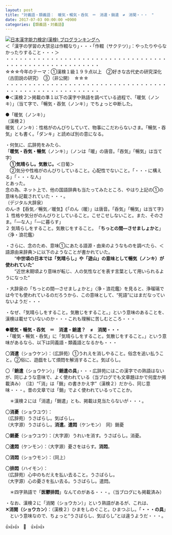 ```yaml
---
layout: post
title: "対義語・類義語：　暖気・暢気・呑気　＝　消遣・銷遣　≠　消閑・・・　"
date: 2017-07-03 00:00:00 +0900
categories: [類義語・対義語]
---
```


[![](/syuusyuu9701/assets/images/対義語・類義語：-暖気・暢気・呑気-＝-消遣・銷遣-≠-消閑・・・--br_c_3028_1.gif)](http://blog.with2.net/link.php?1659096:3028 "日本漢字能力検定(漢検) ブログランキングへ")[日本漢字能力検定(漢検) ブログランキングへ](http://blog.with2.net/link.php?1659096:3028)  
＜「漢字の学習の大禁忌は作輟なり」・・・「作輟（サクテツ）」：やったりやらなかったりすること・・・＞  
・・・・・・・・・・・・・・・・・・・・・・・・・・・・・・・・・・・・・・・・・・・・・・・・・・・・・・・・・  
☆☆☆今年のテーマ：①漢検１級１９９点以上　②好きな古代史の研究深化（古田説の研究）　③（非公開）　☆☆☆　　  
・・・・・・・・・・・・・・・・・・・・・・・・・・・・・・・・・・・・・・・・・・・・・・・・・・・・・・・・・  
●＜漢検２＞掲載の準１以下の漢字や熟語を調べている過程で、「暖気（ノンキ）」（当て字で、「暢気・吞気（ノンキ）」でちょっと中断した。  
  
●「暖気（ノンキ）」  
（漢検２）  
暖気（ノンキ）：性格がのんびりしていて、物事にこだわらないさま。「暢気・吞気」とも書く。「ダンキ」と読めば別の意になる。  
  
・何気に、広辞苑をみたら、  
「**暖気・呑気・暢気**（ノンキ）」（ノンは「暖」の唐音。「吞気」「暢気」は当て字）  
　**①気晴らし。気散じ。**＜日葡＞　  
　②気分や性格がのんびりしていること。心配性でないこと。「・・・に構える」「・・・な人」  
とあった。  
念の為、ネット上で、他の国語辞典も当たってみたところ、やはり上記の①の意味も記載されていた・・・。  
（デジタル大辞泉）  
のん‐き【呑気／暢気／暖気】《「のん（暖）」は唐音。「呑気」「暢気」は当て字》  
１ 性格や気分がのんびりとしていること。こせこせしないこと。また、そのさま。「―な人」「―に暮らす」  
２ 気晴らしをすること。気散じをすること。　「**ちっとの間―させましょかと**」〈浄・浪花鑑〉  
  
・さらに、念のため、意味①にあたる語源・由来のようなものを調べたら、＜語源由来辞典＞に以下のようなことが書かれていた。  
　　“**中世頃の日本では「気晴らし」や「遊山」の意味として暢気（ノンキ）が使われていた**”  
　　“近世末期頃より意味が転じ、人の気性などを表す言葉として用いられるようになった”  
  
・大辞泉の「ちっとの間―させましょかと」〈浄・浪花鑑〉を見ると、浄瑠璃では今でも使われているのだろうから、この意味として、“死語”にはまだなっていないようだ・・・  
  
・なぜ、「気晴らしをすること。気散じをすること。」という意味のあることを、漢検は載せていないのか・・・これも理解に苦しむところ・・・  
  
**●暖気・暢気・呑気　＝　消遣・銷遣？　≠　消閑・・・**  
・「暖気・暢気・呑気」に「気晴らしをすること。気散じをすること。」という意味があるなら、以下は同義語・類義語となるかも・・・  
  
〇**消遣**（ショウケン）：（広辞苑）①うれえを消しやること。俗念を追い払うこと。②俗に、遊戯をして煩悶を解消すること。気ばらし。  
  
〇「**銷遣**（ショウケン）」「**銷遣の具**」・・・広辞苑にはこの漢字での熟語はないが、同じような意味で、よく使われている（当ブログでも文章題ほかで何度か掲載済み）　（注）“「消」は「銷」の書きかえ字”（漢検２）だから、同じ意味・・・。昔の文章では「銷」でよく使われているってことか。  
  
　＊漢検２には「消遣」「銷遣」とも、掲載は見当たらないが・・・。  
  
〇**消憂**（ショウユウ）：  
（広辞苑）うさばらし。気ばらし。  
（大字源）うさばらし。**消遣**。**遣悶**（ケンモン）　同）銷憂  
  
〇**銷憂**（ショウユウ）：（大字源）うれいを消す。うさばらし。消憂。  
  
〇**遣悶**（ケンモン）：（大字源）憂さをはらす。**消悶**。  
  
〇**消悶**（ショウモン）：（同上）  
  
〇**排悶**（ハイモン）：  
（広辞苑）心中のもだえを払い去ること。うさばらし。  
（大字源）心の憂さを払い去る。うさばらし。遣悶。  
  
　＊四字熟語で「**医鬱排悶**」なんてのがある・・・。（当ブログにも掲載済み）  
  
・なお、漢検２に「消閑（ショウカン）」という熟語があるが、これは、  
**✕消閑（ショウカン）**：（漢検２）ひまをしのぐこと。ひまつぶし。「**・・・の具**」　  
　という意味なので、ちょっと“うさばらし、気ばらし”とは違うようだ・・・。  
  
👍👍👍　🐔　👍👍👍